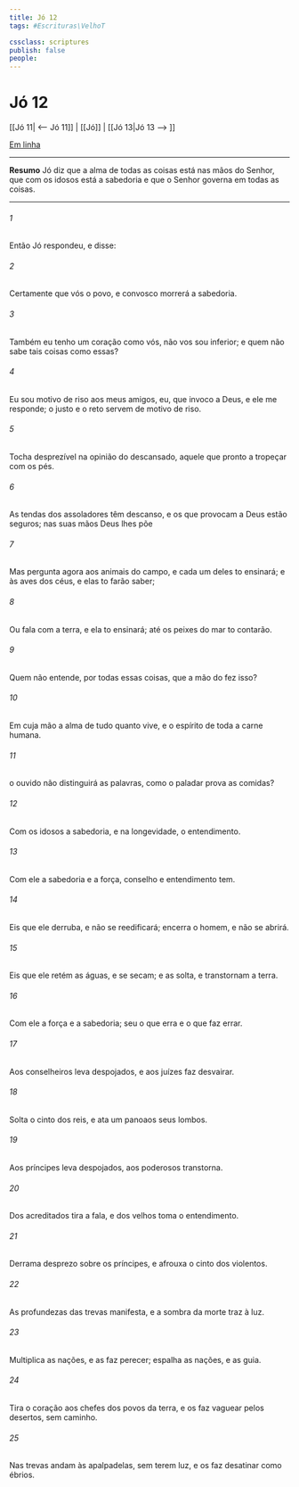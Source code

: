 ```yaml
---
title: Jó 12
tags: #Escrituras\VelhoT

cssclass: scriptures
publish: false
people:
---
```


# Jó 12
[[Jó 11| <-- Jó 11]] | [[Jó]] | [[Jó 13|Jó 13 --> ]]

[Em linha](https://churchofjesuschrist.org/study/scriptures/ot/job/12?lang=por)

---
__Resumo__
Jó diz que a alma de todas as coisas está nas mãos do Senhor, que com os idosos está a sabedoria e que o Senhor governa em todas as coisas.

---
###### 1 
Então Jó respondeu, e disse:

###### 2 
Certamente que vós  o povo, e convosco morrerá a sabedoria.

###### 3 
Também eu tenho um coração como vós,  não vos sou inferior; e quem não sabe tais coisas como essas?

###### 4 
Eu sou motivo de riso aos meus amigos, eu, que invoco a Deus, e ele me responde; o justo e o reto servem de motivo de riso.

###### 5 
Tocha desprezível  na opinião do  descansado, aquele que  pronto a tropeçar com os pés.

###### 6 
As tendas dos assoladores têm descanso, e os que provocam a Deus estão seguros; nas suas mãos Deus lhes põe 

###### 7 
Mas pergunta agora aos animais do campo, e cada um deles to ensinará; e às aves dos céus, e elas to farão saber;

###### 8 
Ou fala com a terra, e ela to ensinará; até os peixes do mar to contarão.

###### 9 
Quem não entende, por todas essas coisas, que a mão do  fez isso?

###### 10 
Em cuja mão  a alma de tudo quanto vive, e o espírito de toda a carne humana.

###### 11 
 o ouvido não distinguirá as palavras, como o paladar prova as comidas?

###### 12 
Com os idosos  a sabedoria, e na longevidade, o entendimento.

###### 13 
Com ele  a sabedoria e a força, conselho e entendimento tem.

###### 14 
Eis que ele derruba, e não se reedificará; encerra o homem, e não se  abrirá.

###### 15 
Eis que ele retém as águas, e se secam; e as solta, e transtornam a terra.

###### 16 
Com ele  a força e a sabedoria; seu  o que erra e o que faz errar.

###### 17 
Aos conselheiros leva despojados, e aos juízes faz desvairar.

###### 18 
Solta o cinto dos reis, e ata um panoaos seus lombos.

###### 19 
Aos príncipes leva despojados, aos poderosos transtorna.

###### 20 
Dos acreditados tira a fala, e dos velhos toma o entendimento.

###### 21 
Derrama desprezo sobre os príncipes, e afrouxa o cinto dos violentos.

###### 22 
As profundezas das trevas manifesta, e a sombra da morte traz à luz.

###### 23 
Multiplica as nações, e as faz perecer; espalha as nações, e as guia.

###### 24 
Tira o coração aos chefes dos povos da terra, e os faz vaguear pelos desertos, sem caminho.

###### 25 
Nas trevas andam às apalpadelas, sem terem luz, e os faz desatinar como ébrios.


